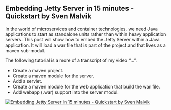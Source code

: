 ## Embedding Jetty Server in 15 minutes - Quickstart by Sven Malvik

In the world of microservices and container technologies, we need Java applications to start as standalone units rather than within heavy application servers. This post will show how to embed the Jetty Server within a Java application. It will load a war file that is part of the project and that lives as a maven sub-modul.

The following tutorial is a more of a transcript of my video “...”. 

* Create a maven project.
* Create a maven module for the server.
* Add a servlet.
* Create a maven module for the web application that build the war file.
* Add webapp (.war) support into the server modul.

[![Embedding Jetty Server in 15 minutes - Quickstart by Sven Malvik](https://raw.github.com/GabLeRoux/WebMole/master/ressources/WebMole_Youtube_Video.png)](https://youtu.be/rBcwbsEFcVI)
